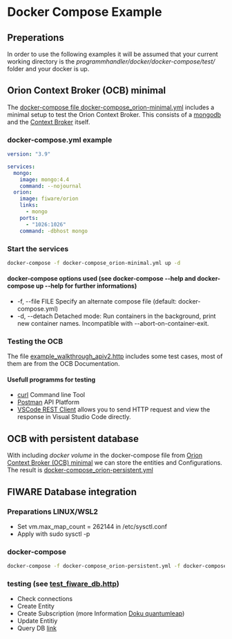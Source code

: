 # Docker Compose Example
## Preperations
In order to use the following examples it will be assumed that your current working directory is the *programmhandler/docker/docker-compose/test/* folder and your docker is up. 

## Orion Context Broker (OCB) minimal

The [docker-compose file docker-compose_orion-minimal.yml](docker-compose_orion-minimal.yml) includes a minimal setup to test the Orion Context Broker. This consists of a [mongodb](https://www.mongodb.com/) and the [Context Broker](https://fiware-orion.readthedocs.io/en/master/) itself.

### docker-compose.yml example
```yaml
version: "3.9"

services:
  mongo:
    image: mongo:4.4
    command: --nojournal
  orion:
    image: fiware/orion
    links:
      - mongo
    ports:
      - "1026:1026"
    command: -dbhost mongo
```

### Start the services
```bash 
docker-compose -f docker-compose_orion-minimal.yml up -d
```
#### docker-compose options used (see docker-compose --help and docker-compose up --help for further informations)
- -f, --file FILE             Specify an alternate compose file
                              (default: docker-compose.yml)
- -d, --detach               Detached mode: Run containers in the background,
                               print new container names. Incompatible with
                               --abort-on-container-exit.

### Testing the OCB
The file [example_walkthrough_apiv2.http](example_walkthrough_apiv2.http) includes some test cases, most of them are from the OCB Documentation.

#### Usefull programms for testing
- [curl](https://curl.se/) Command line Tool
- [Postman](https://www.postman.com/) API Platform
- [VSCode REST Client](https://marketplace.visualstudio.com/items?itemName=humao.rest-client) allows you to send HTTP request and view the response in Visual Studio Code directly.

## OCB with persistent database
With including *docker volume* in the docker-compose file from [Orion Context Broker (OCB) minimal](/docker/docker-compose/README.md#testing-the-ocb) we can store the entities and Configurations. The result is [docker-compose_orion-persistent.yml](docker-compose_orion-persistent.yml)

## FIWARE Database integration

### Preparations LINUX/WSL2
- Set vm.max_map_count = 262144 in /etc/sysctl.conf
- Apply with sudo sysctl -p

### docker-compose 
```bash
docker-compose -f docker-compose_orion-persistent.yml -f docker-compose_db.yml -d up
```
### testing (see [test_fiware_db.http](test_fiware_db.http))

- Check connections
- Create Entity
- Create Subscription (more Information [Doku quantumleap](https://quantumleap.readthedocs.io/en/latest/user/using/#orion-subscription))
- Update Entitiy
- Query DB [link](http://localhost:4200/#!/console?query=SELECT%20entity_id,%20entity_type,%20time_index,%20fiware_servicepath,%20__original_ngsi_entity__,%20pressure,%20temperature%0AFROM%20%22doc%22.%22etroom%22%0ALIMIT%20100)



